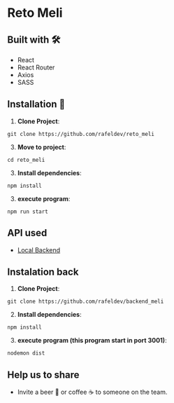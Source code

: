 
# Reto Meli

## Built with 🛠️

- React
- React Router
- Axios
- SASS

## Installation 🔨

1. **Clone Project**: 
```
git clone https://github.com/rafeldev/reto_meli
```
3. **Move to project**: 
```
cd reto_meli
```

3. **Install dependencies**: 
```
npm install
```

3. **execute program**: 
```
npm run start
```


## API used

- [Local Backend](https://github.com/rafeldev/backend_meli)

## Instalation back

1. **Clone Project**: 
```
git clone https://github.com/rafeldev/backend_meli
```

2. **Install dependencies**: 
```
npm install
```

3. **execute program (this program start in port 3001)**: 
```
nodemon dist
```

## Help us to share

- Invite a beer 🍺 or coffee ☕ to someone on the team.
